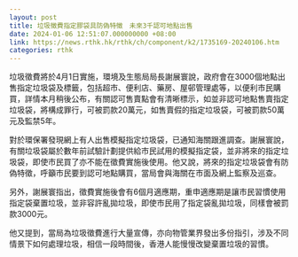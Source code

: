 ```yaml
---
layout: post
title: 垃圾徵費指定膠袋具防偽特徵　未來3千認可地點出售
date: 2024-01-06 12:51:07.000000000 +08:00
link: https://news.rthk.hk/rthk/ch/component/k2/1735169-20240106.htm
categories: rthk
---
```


垃圾徵費將於4月1日實施，環境及生態局局長謝展寰說，政府會在3000個地點出售指定垃圾袋及標籤，包括超市、便利店、藥房、屋邨管理處等，以便利市民購買，詳情本月稍後公布，有關認可售賣點會有清晰標示，如並非認可地點售賣指定垃圾袋，將構成罪行，可被罰款20萬元，如售賣假的指定垃圾袋，可被罰款50萬元及監禁5年。

對於環保署發現網上有人出售模擬指定垃圾袋，已通知海關跟進調查。謝展寰說，有關垃圾袋屬於數年前試驗計劃提供給市民試用的模擬指定袋，並非將來的指定垃圾袋，即使市民買了亦不能在徵費實施後使用。他又說，將來的指定垃圾袋會有防偽特徵，呼籲市民要到認可地點購買，當局會與海關在市面及網上監察及巡查。

另外，謝展寰指出，徵費實施後會有6個月適應期，重申適應期是讓市民習慣使用指定袋棄置垃圾，並非容許亂拋垃圾，即使市民用了指定袋亂拋垃圾，同樣會被罰款3000元。

他又提到，當局為垃圾徵費進行大量宣傳，亦向物管業界發出多份指引，涉及不同情景下如何處理垃圾，相信一段時間後，香港人能慢慢改變棄置垃圾的習慣。
